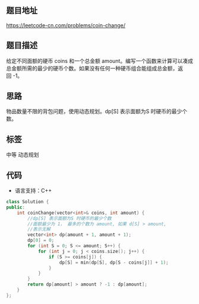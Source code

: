 ## 题目地址
https://leetcode-cn.com/problems/coin-change/
## 题目描述

给定不同面额的硬币 coins 和一个总金额 amount。编写一个函数来计算可以凑成总金额所需的最少的硬币个数。如果没有任何一种硬币组合能组成总金额，返回 -1。


## 思路

物品数量不限的背包问题，使用动态规划。dp[S] 表示面额为S 时硬币的最少个数。

## 标签

中等 动态规划


## 代码
* 语言支持：C++


```c++
class Solution {
public:
    int coinChange(vector<int>& coins, int amount) {
        //dp[S] 表示面额为S 时硬币的最少个数
        //面额最少为 1， 最多的个数为 amount, 如果 d[S] > amount,
        //表示无解
        vector<int> dp(amount + 1, amount + 1);
        dp[0] = 0;
        for (int S = 0; S <= amount; S++) {
            for (int j = 0; j < coins.size(); j++) {
                if (S >= coins[j]) {
                    dp[S] = min(dp[S], dp[S - coins[j]] + 1);
                }
            }
        }
        return dp[amount] > amount ? -1 : dp[amount];
    }
};

```